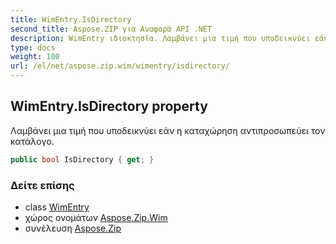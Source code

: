 ```yaml
---
title: WimEntry.IsDirectory
second_title: Aspose.ZIP για Αναφορά API .NET
description: WimEntry ιδιοκτησία. Λαμβάνει μια τιμή που υποδεικνύει εάν η καταχώρηση αντιπροσωπεύει τον κατάλογο.
type: docs
weight: 100
url: /el/net/aspose.zip.wim/wimentry/isdirectory/
---
```

## WimEntry.IsDirectory property

Λαμβάνει μια τιμή που υποδεικνύει εάν η καταχώρηση αντιπροσωπεύει τον κατάλογο.

```csharp
public bool IsDirectory { get; }
```

### Δείτε επίσης

* class [WimEntry](../)
* χώρος ονομάτων [Aspose.Zip.Wim](../../wimentry/)
* συνέλευση [Aspose.Zip](../../../)


